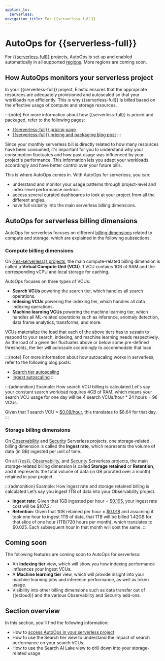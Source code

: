 ```yaml
---
applies_to:
  serverless:
navigation_title: For {{serverless-full}}
---
```


# AutoOps for {{serverless-full}}

For [{{serverless-full}}](/deploy-manage/deploy/elastic-cloud/serverless.md) projects, AutoOps is set up and enabled automatically in all supported [regions](ec-autoops-regions.md#autoops-for-serverless-full-regions). More regions are coming soon. 

## How AutoOps monitors your serverless project

In your {{serverless-full}} project, Elastic ensures that the appropriate resources are adequately provisioned and autoscaled so that your workloads run efficiently. This is why {{serverless-full}} is billed based on the effective usage of compute and storage resources.

:::{note} 
For more information about how {{serverless-full}} is priced and packaged, refer to the following pages:
* [{{serverless-full}} pricing page](https://www.elastic.co/pricing/serverless-search)
* [{{serverless-full}} pricing and packaging blog post](https://www.elastic.co/blog/elastic-cloud-serverless-pricing-packaging)
:::

Since your monthly serverless bill is directly related to how many resources have been consumed, it's important for you to understand why your consumption fluctuates and how past usage was influenced by your project's performance. This information lets you adapt your workloads accordingly and have better control over your future bills.

This is where AutoOps comes in. With AutoOps for serverless, you can:

* understand and monitor your usage patterns through project-level and index-level performance metrics.
* access several curated dashboards to look at your project from all the different angles.
* have full visibility into the main serverless billing dimensions.

## AutoOps for serverless billing dimensions

AutoOps for serverless focuses on different [billing dimensions](/deploy-manage/cloud-organization/billing/serverless-project-billing-dimensions.md) related to compute and storage, which are explained in the following subsections.

### Compute billing dimensions
On [{{es-serverless}} projects](/deploy-manage/cloud-organization/billing/elasticsearch-billing-dimensions.md), the main compute-related billing dimension is called a **Virtual Compute Unit (VCU)**. 1 VCU contains 1GB of RAM and the corresponding vCPU and local storage for caching. 

AutoOps focuses on three types of VCUs:
* **Search VCUs** powering the search tier, which handles all search operations.
* **Indexing VCUs** powering the indexing tier, which handles all data indexing operations.
* **Machine learning VCUs** powering the machine learning tier, which handles all ML-related operations such as inference, anomaly detection, data frame analytics, transforms, and more.

VCUs materialize the load that each of the above tiers has to sustain to respond to your search, indexing, and machine learning needs respectively. As the load of a given tier fluctuates above or below some pre-defined thresholds, the tier will autoscale accordingly to accommodate that load.

:::{note} 
For more information about how autoscaling works in serverless, refer to the following blog posts:
* [Search tier autoscaling](https://www.elastic.co/search-labs/blog/elasticsearch-serverless-tier-autoscaling)
* [Ingest autoscaling](https://www.elastic.co/search-labs/blog/elasticsearch-ingest-autoscaling)
:::

:::{admonition} Example: How search VCU billing is calculated
Let's say your constant search workload requires 4GB of RAM, which means your search VCU usage for one day will be 4 search VCUs/hour * 24 hours = 96 VCUs. 

Given that 1 search VCU = [$0.09/hour](https://www.elastic.co/pricing/serverless-search), this translates to $8.64 for that day.
:::

### Storage billing dimensions

On [Observability](/deploy-manage/cloud-organization/billing/elastic-observability-billing-dimensions.md) and [Security](/deploy-manage/cloud-organization/billing/security-billing-dimensions.md) Serverless projects, one storage-related billing dimension is called the **Ingest rate**, which represents the volume of data (in GB) ingested per unit of time.

On all [{{es}}](/deploy-manage/cloud-organization/billing/elasticsearch-billing-dimensions.md), [Observability](/deploy-manage/cloud-organization/billing/elastic-observability-billing-dimensions.md), and [Security](/deploy-manage/cloud-organization/billing/security-billing-dimensions.md) Serverless projects, the main storage-related billing dimension is called **Storage retained** or **Retention**, and it represents the total volume of data (in GB prorated over a month) retained in your project.

:::{admonition} Example: How ingest rate and storage retained billing is calculated
Let’s say you ingest 1TB of data into your Observability project.

* **Ingest rate**: Given that 1GB ingested per hour = [$0.105](https://www.elastic.co/pricing/serverless-observability), your ingest rate cost will be $107.2.
* **Retention**: Given that 1GB retained per hour = [$0.018](https://www.elastic.co/pricing/serverless-observability) and assuming it took one hour to ingest 1TB of data, that 1TB will be billed 1.42GB for that slice of one hour (1TB/720 hours per month), which translates to $0.025. Each subsequent hour in that month will cost the same.
:::

## Coming soon

The following features are coming soon to AutoOps for serverless:

* An **Indexing tier** view, which will show you how indexing performance influences your Ingest VCUs.
* A **Machine learning tier** view, which will provide insight into your machine learning jobs and inference performance, as well as token usage.
* Visibility into other billing dimensions such as data transfer out of {{ecloud}} and the various Observability and Security add-ons.

## Section overview 

In this section, you'll find the following information:

* How to [access AutoOps in your serverless project](access-autoops-for-serverless.md)
* How to use the Search tier view to understand the impact of search performance on your search VCUs
* How to use the Search AI Lake view to drill down into your storage-related usage

